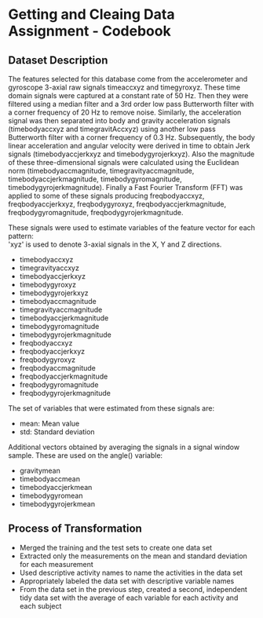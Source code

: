# Getting and Cleaing Data Assignment - Codebook

## Dataset Description

The features selected for this database come from the accelerometer and gyroscope 3-axial raw signals timeaccxyz and timegyroxyz. These time domain signals were captured at a constant rate of 50 Hz. Then they were filtered using a median filter and a 3rd order low pass Butterworth filter with a corner frequency of 20 Hz to remove noise. Similarly, the acceleration signal was then separated into body and gravity acceleration signals (timebodyaccxyz and timegravitAccxyz) using another low pass Butterworth filter with a corner frequency of 0.3 Hz. 
Subsequently, the body linear acceleration and angular velocity were derived in time to obtain Jerk signals (timebodyaccjerkxyz and timebodygyrojerkxyz). Also the magnitude of these three-dimensional signals were calculated using the Euclidean norm (timebodyaccmagnitude, timegravityaccmagnitude, timebodyaccjerkmagnitude, timebodygyromagnitude, timebodygyrojerkmagnitude). 
Finally a Fast Fourier Transform (FFT) was applied to some of these signals producing freqbodyaccxyz, freqbodyaccjerkxyz, freqbodygyroxyz, freqbodyaccjerkmagnitude, freqbodygyromagnitude, freqbodygyrojerkmagnitude.

These signals were used to estimate variables of the feature vector for each pattern:  
'xyz' is used to denote 3-axial signals in the X, Y and Z directions.
* timebodyaccxyz
* timegravityaccxyz
* timebodyaccjerkxyz
* timebodygyroxyz
* timebodygyrojerkxyz
* timebodyaccmagnitude
* timegravityaccmagnitude
* timebodyaccjerkmagnitude
* timebodygyromagnitude
* timebodygyrojerkmagnitude
* freqbodyaccxyz
* freqbodyaccjerkxyz
* freqbodygyroxyz
* freqbodyaccmagnitude
* freqbodyaccjerkmagnitude
* freqbodygyromagnitude
* freqbodygyrojerkmagnitude

The set of variables that were estimated from these signals are: 
* mean: Mean value
* std: Standard deviation

Additional vectors obtained by averaging the signals in a signal window sample. These are used on the angle() variable:
* gravitymean
* timebodyaccmean
* timebodyaccjerkmean
* timebodygyromean
* timebodygyrojerkmean

## Process of Transformation

* Merged the training and the test sets to create one data set
* Extracted only the measurements on the mean and standard deviation for each measurement
* Used descriptive activity names to name the activities in the data set
* Appropriately labeled the data set with descriptive variable names
* From the data set in the previous step, created a second, independent tidy data set with the average of each variable for each activity and each subject
